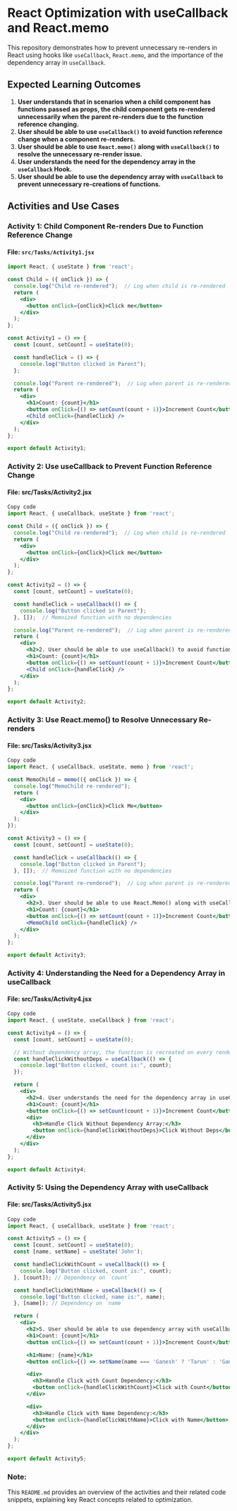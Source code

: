 # React Optimization with useCallback and React.memo

This repository demonstrates how to prevent unnecessary re-renders in React using hooks like `useCallback`, `React.memo`, and the importance of the dependency array in `useCallback`.

## Expected Learning Outcomes

1. **User understands that in scenarios when a child component has functions passed as props, the child component gets re-rendered unnecessarily when the parent re-renders due to the function reference changing.**
2. **User should be able to use `useCallback()` to avoid function reference change when a component re-renders.**
3. **User should be able to use `React.memo()` along with `useCallback()` to resolve the unnecessary re-render issue.**
4. **User understands the need for the dependency array in the `useCallback` Hook.**
5. **User should be able to use the dependency array with `useCallback` to prevent unnecessary re-creations of functions.**

## Activities and Use Cases

### Activity 1: Child Component Re-renders Due to Function Reference Change

#### File: `src/Tasks/Activity1.jsx`

```jsx
import React, { useState } from 'react';

const Child = ({ onClick }) => {
  console.log("Child re-rendered");  // Log when child is re-rendered
  return (
    <div>
      <button onClick={onClick}>Click me</button>
    </div>
  );
};

const Activity1 = () => {
  const [count, setCount] = useState(0);

  const handleClick = () => {
    console.log("Button clicked in Parent");
  };

  console.log("Parent re-rendered");  // Log when parent is re-rendered
  return (
    <div>
      <h1>Count: {count}</h1>
      <button onClick={() => setCount(count + 1)}>Increment Count</button>
      <Child onClick={handleClick} />
    </div>
  );
};

export default Activity1;
```

### Activity 2: Use useCallback to Prevent Function Reference Change
#### File: src/Tasks/Activity2.jsx
```jsx
Copy code
import React, { useCallback, useState } from 'react';

const Child = ({ onClick }) => {
  console.log("Child re-rendered");  // Log when child is re-rendered
  return (
    <div>
      <button onClick={onClick}>Click me</button>
    </div>
  );
};

const Activity2 = () => {
  const [count, setCount] = useState(0);

  const handleClick = useCallback(() => {
    console.log("Button clicked in Parent");
  }, []);  // Memoized function with no dependencies

  console.log("Parent re-rendered");  // Log when parent is re-rendered
  return (
    <div>
      <h2>2. User should be able to use useCallback() to avoid function reference change when a component re-renders.</h2>
      <h1>Count: {count}</h1>
      <button onClick={() => setCount(count + 1)}>Increment Count</button>
      <Child onClick={handleClick} />
    </div>
  );
};

export default Activity2;
```

### Activity 3: Use React.memo() to Resolve Unnecessary Re-renders
#### File: src/Tasks/Activity3.jsx
```jsx
Copy code
import React, { useCallback, useState, memo } from 'react';

const MemoChild = memo(({ onClick }) => {
  console.log("MemoChild re-rendered");
  return (
    <div>
      <button onClick={onClick}>Click Me</button>
    </div>
  );
});

const Activity3 = () => {
  const [count, setCount] = useState(0);

  const handleClick = useCallback(() => {
    console.log("Button clicked in Parent");
  }, []);  // Memoized function with no dependencies

  console.log("Parent re-rendered");  // Log when parent is re-rendered
  return (
    <div>
      <h2>3. User should be able to use React.Memo() along with useCallback() to resolve the unnecessary re-render issue.</h2>
      <h1>Count: {count}</h1>
      <button onClick={() => setCount(count + 1)}>Increment Count</button>
      <MemoChild onClick={handleClick} />
    </div>
  );
};

export default Activity3;
```
### Activity 4: Understanding the Need for a Dependency Array in useCallback
#### File: src/Tasks/Activity4.jsx
```jsx
Copy code
import React, { useState, useCallback } from 'react';

const Activity4 = () => {
  const [count, setCount] = useState(0);

  // Without dependency array, the function is recreated on every render
  const handleClickWithoutDeps = useCallback(() => {
    console.log("Button clicked, count is:", count);
  });

  return (
    <div>
      <h2>4. User understands the need for the dependency array in useCallback Hook.</h2>
      <h1>Count: {count}</h1>
      <button onClick={() => setCount(count + 1)}>Increment Count</button>
      <div>
        <h3>Handle Click Without Dependency Array:</h3>
        <button onClick={handleClickWithoutDeps}>Click Without Deps</button>
      </div>
    </div>
  );
};

export default Activity4;
```

### Activity 5: Using the Dependency Array with useCallback
#### File: src/Tasks/Activity5.jsx
```jsx
Copy code
import React, { useCallback, useState } from 'react';

const Activity5 = () => {
  const [count, setCount] = useState(0);
  const [name, setName] = useState('John');

  const handleClickWithCount = useCallback(() => {
    console.log("Button clicked, count is:", count);
  }, [count]); // Dependency on `count`

  const handleClickWithName = useCallback(() => {
    console.log("Button clicked, name is:", name);
  }, [name]); // Dependency on `name`

  return (
    <div>
      <h2>5. User should be able to use dependency array with useCallback.</h2>
      <h1>Count: {count}</h1>
      <button onClick={() => setCount(count + 1)}>Increment Count</button>

      <h1>Name: {name}</h1>
      <button onClick={() => setName(name === 'Ganesh' ? 'Tarun' : 'Ganesh')}>Toggle Name</button>

      <div>
        <h3>Handle Click with Count Dependency:</h3>
        <button onClick={handleClickWithCount}>Click with Count</button>
      </div>

      <div>
        <h3>Handle Click with Name Dependency:</h3>
        <button onClick={handleClickWithName}>Click with Name</button>
      </div>
    </div>
  );
};

export default Activity5;
```

### Note: 
This `README.md` provides an overview of the activities and their related code snippets, explaining key React concepts related to optimization.
